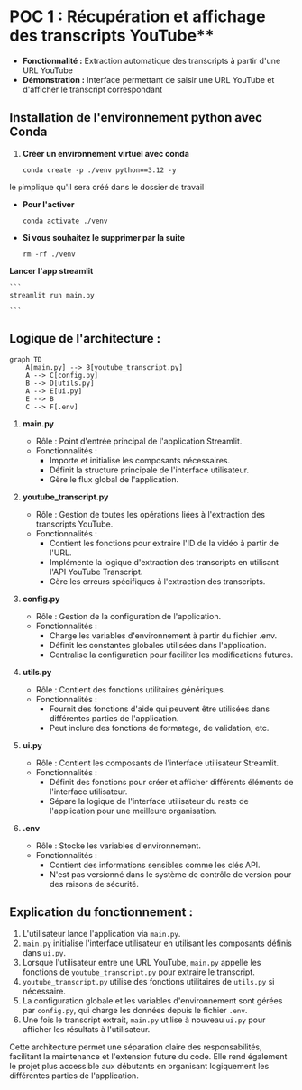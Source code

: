 # POC 1 : Récupération et affichage des transcripts YouTube**
   - **Fonctionnalité :** Extraction automatique des transcripts à partir d'une URL YouTube
   - **Démonstration :** Interface permettant de saisir une URL YouTube et d'afficher le transcript correspondant



## Installation de l'environnement python avec Conda

1. **Créer un environnement virtuel avec conda**
    ```
    conda create -p ./venv python==3.12 -y
    ```
le `p`implique qu'il sera créé dans le dossier de travail


- **Pour l'activer**

    ```
    conda activate ./venv
    ```

- **Si vous souhaitez le supprimer par la suite**
    ```
    rm -rf ./venv
    ```




**Lancer l'app streamlit** 

    ```
    streamlit run main.py

    ```




## Logique de l'architecture :

```mermaid
graph TD
    A[main.py] --> B[youtube_transcript.py]
    A --> C[config.py]
    B --> D[utils.py]
    A --> E[ui.py]
    E --> B
    C --> F[.env]

```


1. **main.py**
   - Rôle : Point d'entrée principal de l'application Streamlit.
   - Fonctionnalités :
     - Importe et initialise les composants nécessaires.
     - Définit la structure principale de l'interface utilisateur.
     - Gère le flux global de l'application.

2. **youtube_transcript.py**
   - Rôle : Gestion de toutes les opérations liées à l'extraction des transcripts YouTube.
   - Fonctionnalités :
     - Contient les fonctions pour extraire l'ID de la vidéo à partir de l'URL.
     - Implémente la logique d'extraction des transcripts en utilisant l'API YouTube Transcript.
     - Gère les erreurs spécifiques à l'extraction des transcripts.

3. **config.py**
   - Rôle : Gestion de la configuration de l'application.
   - Fonctionnalités :
     - Charge les variables d'environnement à partir du fichier .env.
     - Définit les constantes globales utilisées dans l'application.
     - Centralise la configuration pour faciliter les modifications futures.

4. **utils.py**
   - Rôle : Contient des fonctions utilitaires génériques.
   - Fonctionnalités :
     - Fournit des fonctions d'aide qui peuvent être utilisées dans différentes parties de l'application.
     - Peut inclure des fonctions de formatage, de validation, etc.

5. **ui.py**
   - Rôle : Contient les composants de l'interface utilisateur Streamlit.
   - Fonctionnalités :
     - Définit des fonctions pour créer et afficher différents éléments de l'interface utilisateur.
     - Sépare la logique de l'interface utilisateur du reste de l'application pour une meilleure organisation.

6. **.env**
   - Rôle : Stocke les variables d'environnement.
   - Fonctionnalités :
     - Contient des informations sensibles comme les clés API.
     - N'est pas versionné dans le système de contrôle de version pour des raisons de sécurité.

## Explication du fonctionnement :

1. L'utilisateur lance l'application via `main.py`.
2. `main.py` initialise l'interface utilisateur en utilisant les composants définis dans `ui.py`.
3. Lorsque l'utilisateur entre une URL YouTube, `main.py` appelle les fonctions de `youtube_transcript.py` pour extraire le transcript.
4. `youtube_transcript.py` utilise des fonctions utilitaires de `utils.py` si nécessaire.
5. La configuration globale et les variables d'environnement sont gérées par `config.py`, qui charge les données depuis le fichier `.env`.
6. Une fois le transcript extrait, `main.py` utilise à nouveau `ui.py` pour afficher les résultats à l'utilisateur.

Cette architecture permet une séparation claire des responsabilités, facilitant la maintenance et l'extension future du code. Elle rend également le projet plus accessible aux débutants en organisant logiquement les différentes parties de l'application.